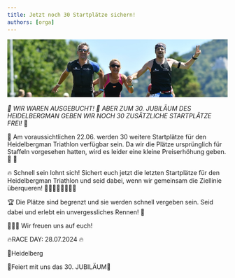 ```yaml
---
title: Jetzt noch 30 Startplätze sichern!
authors: [orga]
---
```


![Staffel](/img/banner/Staffel.jpg)

*🥳 WIR WAREN AUSGEBUCHT! 🥳 ABER ZUM 30. JUBILÄUM DES HEIDELBERGMAN GEBEN WIR NOCH 30 ZUSÄTZLICHE STARTPLÄTZE FREI!* 🎉

📅 Am voraussichtlichen 22.06. werden 30 weitere Startplätze für den Heidelbergman Triathlon verfügbar sein. Da wir die Plätze ursprünglich für Staffeln vorgesehen hatten, wird es leider eine kleine Preiserhöhung geben. 🤑 🚨


🔥 Schnell sein lohnt sich! Sichert euch jetzt die letzten Startplätze für den Heidelbergman Triathlon und seid dabei, wenn wir gemeinsam die Ziellinie überqueren! 🏊🏻🚴🏽‍♂️🏃🏼‍♀️

🏆 Die Plätze sind begrenzt und sie werden schnell vergeben sein. Seid dabei und erlebt ein unvergessliches Rennen! 🏁

🎉🎉🎉 Wir freuen uns auf euch!

🔥RACE DAY: 28.07.2024 🔥 

📍Heidelberg 

🚀Feiert mit uns das 30. JUBILÄUM🚀
